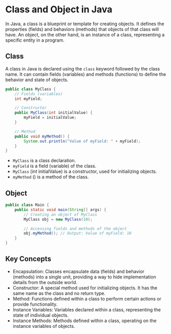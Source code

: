 # Class and Object in Java

In Java, a class is a blueprint or template for creating objects. It defines the properties (fields) and behaviors (methods) that objects of that class will have. An object, on the other hand, is an instance of a class, representing a specific entity in a program.

## Class

A class in Java is declared using the `class` keyword followed by the class name. It can contain fields (variables) and methods (functions) to define the behavior and state of objects.

```java
public class MyClass {
    // Fields (variables)
    int myField;

    // Constructor
    public MyClass(int initialValue) {
        myField = initialValue;
    }

    // Method
    public void myMethod() {
        System.out.println("Value of myField: " + myField);
    }
}
```

- `MyClass` is a class declaration.
- `myField` is a field (variable) of the class.
- `MyClass` (int initialValue) is a constructor, used for initializing objects.
- `myMethod` () is a method of the class.

## Object

```java
public class Main {
    public static void main(String[] args) {
        // Creating an object of MyClass
        MyClass obj = new MyClass(10);

        // Accessing fields and methods of the object
        obj.myMethod(); // Output: Value of myField: 10
    }
}

```

## Key Concepts

- Encapsulation: Classes encapsulate data (fields) and behavior (methods) into a single unit, providing a way to hide implementation details from the outside world.
- Constructor: A special method used for initializing objects. It has the same name as the class and no return type.
- Method: Functions defined within a class to perform certain actions or provide functionality.
- Instance Variables: Variables declared within a class, representing the state of individual objects.
- Instance Methods: Methods defined within a class, operating on the instance variables of objects.
